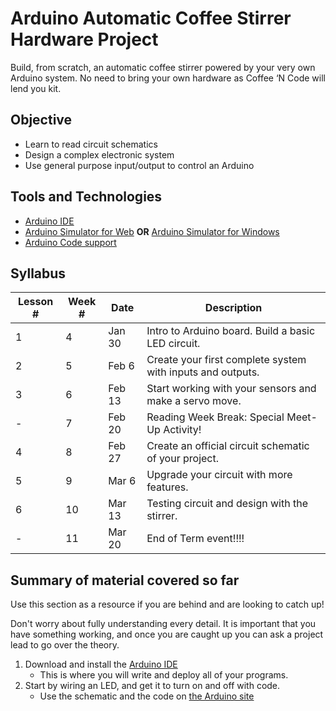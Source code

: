 # Arduino Automatic Coffee Stirrer Hardware Project

Build, from scratch, an automatic coffee stirrer powered by your very own Arduino system.  No need to bring your own hardware as Coffee ‘N Code will lend you kit.

## Objective
* Learn to read circuit schematics
* Design a complex electronic system
* Use general purpose input/output to control an Arduino

## Tools and Technologies
* [Arduino IDE](https://www.arduino.cc/en/Main/Software)
* [Arduino Simulator for Web](https://www.tinkercad.com/circuits)
**OR**
[Arduino Simulator for Windows](https://www.sites.google.com/site/unoardusim/services)
* [Arduino Code support](https://www.arduino.cc/en/Tutorial/BuiltInExamples)

## Syllabus
| Lesson # | Week # | Date          | Description                                           |
| -------- | ------ | ------------- | ------------------------------------------------------|
| 1        | 4      | Jan 30  | Intro to Arduino board. Build a basic LED circuit.                       |
| 2        | 5      | Feb 6 | Create your first complete system with inputs and outputs.     |
| 3        | 6      | Feb 13  | Start working with your sensors and make a servo move.       |
| -        | 7      | Feb 20 | Reading Week Break: Special Meet-Up Activity!         |
| 4        | 8      | Feb 27 | Create an official circuit schematic of your project.    |
| 5        | 9      | Mar 6 | Upgrade your circuit with more features.|
| 6        | 10     | Mar 13 | Testing circuit and design with the stirrer. |
| -        | 11     | Mar 20 |End of Term event!!!! |

## Summary of material covered so far
Use this section as a resource if you are behind and are looking to catch up!

Don't worry about fully understanding every detail. It is important that you have something working, and once you are caught up you can ask a project lead to go over the theory.

1. Download and install the [Arduino IDE](https://www.arduino.cc/en/Main/Software)
    - This is where you will write and deploy all of your programs.
2. Start by wiring an LED, and get it to turn on and off with code.
    - Use the schematic and the code on [the Arduino site](https://www.arduino.cc/en/tutorial/blink)
